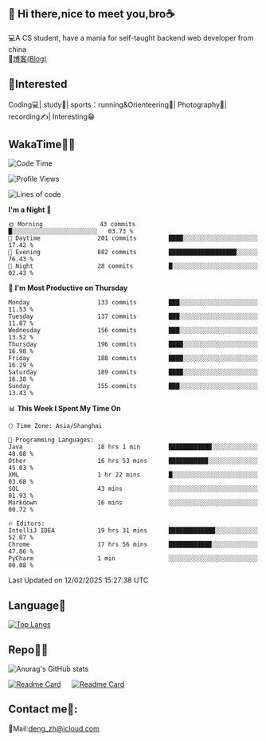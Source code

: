 👋 Hi there,nice to meet you,bro☕
---
💻A CS student, have a mania for self-taught backend web developer from china   
📌[博客(Blog)](https://github.com/HealUP/MyBlog)

 <!-- waka-box start -->
 <!-- waka-box end -->
 
🧲**Interested**
--
Coding💻| study📖| sports：running&Orienteering🏃‍| Photography📸| recording✍️| Interesting😁

WakaTime👨‍💻
---
<!--START_SECTION:waka-->
![Code Time](http://img.shields.io/badge/Code%20Time-2%2C518%20hrs-blue)

![Profile Views](http://img.shields.io/badge/Profile%20Views-10-blue)

![Lines of code](https://img.shields.io/badge/From%20Hello%20World%20I%27ve%20Written-205.1%20thousand%20lines%20of%20code-blue)

**I'm a Night 🦉** 

```text
🌞 Morning                43 commits          █░░░░░░░░░░░░░░░░░░░░░░░░   03.73 % 
🌆 Daytime                201 commits         ████░░░░░░░░░░░░░░░░░░░░░   17.42 % 
🌃 Evening                882 commits         ███████████████████░░░░░░   76.43 % 
🌙 Night                  28 commits          █░░░░░░░░░░░░░░░░░░░░░░░░   02.43 % 
```
📅 **I'm Most Productive on Thursday** 

```text
Monday                   133 commits         ███░░░░░░░░░░░░░░░░░░░░░░   11.53 % 
Tuesday                  137 commits         ███░░░░░░░░░░░░░░░░░░░░░░   11.87 % 
Wednesday                156 commits         ███░░░░░░░░░░░░░░░░░░░░░░   13.52 % 
Thursday                 196 commits         ████░░░░░░░░░░░░░░░░░░░░░   16.98 % 
Friday                   188 commits         ████░░░░░░░░░░░░░░░░░░░░░   16.29 % 
Saturday                 189 commits         ████░░░░░░░░░░░░░░░░░░░░░   16.38 % 
Sunday                   155 commits         ███░░░░░░░░░░░░░░░░░░░░░░   13.43 % 
```


📊 **This Week I Spent My Time On** 

```text
🕑︎ Time Zone: Asia/Shanghai

💬 Programming Languages: 
Java                     18 hrs 1 min        ████████████░░░░░░░░░░░░░   48.08 % 
Other                    16 hrs 53 mins      ███████████░░░░░░░░░░░░░░   45.03 % 
XML                      1 hr 22 mins        █░░░░░░░░░░░░░░░░░░░░░░░░   03.68 % 
SQL                      43 mins             ░░░░░░░░░░░░░░░░░░░░░░░░░   01.93 % 
Markdown                 16 mins             ░░░░░░░░░░░░░░░░░░░░░░░░░   00.72 % 

🔥 Editors: 
IntelliJ IDEA            19 hrs 31 mins      █████████████░░░░░░░░░░░░   52.07 % 
Chrome                   17 hrs 56 mins      ████████████░░░░░░░░░░░░░   47.86 % 
PyCharm                  1 min               ░░░░░░░░░░░░░░░░░░░░░░░░░   00.08 % 
```


 Last Updated on 12/02/2025 15:27:38 UTC
<!--END_SECTION:waka-->

Language🚀
---
[![Top Langs](https://github-readme-stats.vercel.app/api/top-langs/?username=HealUP&layout=compact&hide_border=true)](https://github.com/HealUP)

Repo🧑‍💻
---
![Anurag's GitHub stats](https://github-readme-stats.vercel.app/api?username=HealUP&count_private=true&show_icons=true&theme=gruvbox&hide_border=true) 

[![Readme Card](https://github-readme-stats.vercel.app/api/pin/?username=HealUP&repo=InternetEy&theme=transparent)](https://github.com/HealUP/InternetEy) &emsp;
[![Readme Card](https://github-readme-stats.vercel.app/api/pin/?username=HealUP&repo=CampusExperience&theme=transparent)](https://github.com/HealUP/CampusExperience)


Contact me📱:
---
📮Mail:deng_zh@icloud.com  
